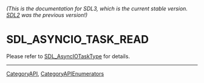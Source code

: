 ###### (This is the documentation for SDL3, which is the current stable version. [SDL2](https://wiki.libsdl.org/SDL2/) was the previous version!)
# SDL_ASYNCIO_TASK_READ

Please refer to [SDL_AsyncIOTaskType](SDL_AsyncIOTaskType) for details.

----
[CategoryAPI](CategoryAPI), [CategoryAPIEnumerators](CategoryAPIEnumerators)

